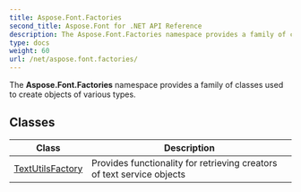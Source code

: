 ```yaml
---
title: Aspose.Font.Factories
second_title: Aspose.Font for .NET API Reference
description: The Aspose.Font.Factories namespace provides a family of classes used to create objects of various types
type: docs
weight: 60
url: /net/aspose.font.factories/
---
```

The **Aspose.Font.Factories** namespace provides a family of classes used to create objects of various types.

## Classes

| Class | Description |
| --- | --- |
| [TextUtilsFactory](./textutilsfactory/) | Provides functionality for retrieving creators of text service objects |


